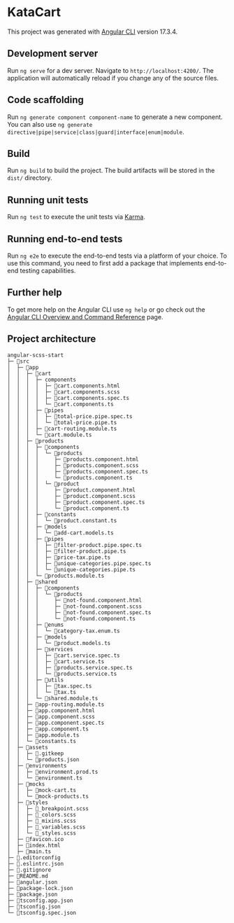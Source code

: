 # KataCart

This project was generated with [Angular CLI](https://github.com/angular/angular-cli) version 17.3.4.

## Development server

Run `ng serve` for a dev server. Navigate to `http://localhost:4200/`. The application will automatically reload if you change any of the source files.

## Code scaffolding

Run `ng generate component component-name` to generate a new component. You can also use `ng generate directive|pipe|service|class|guard|interface|enum|module`.

## Build

Run `ng build` to build the project. The build artifacts will be stored in the `dist/` directory.

## Running unit tests

Run `ng test` to execute the unit tests via [Karma](https://karma-runner.github.io).

## Running end-to-end tests

Run `ng e2e` to execute the end-to-end tests via a platform of your choice. To use this command, you need to first add a package that implements end-to-end testing capabilities.

## Further help

To get more help on the Angular CLI use `ng help` or go check out the [Angular CLI Overview and Command Reference](https://angular.io/cli) page.


## Project architecture
```
angular-scss-start
├─ 📁src
│  ├─ 📁app
│  │  ├─ 📁cart
│  │  │  ├─ components
│  │  │  │  ├─ 📄cart.components.html
│  │  │  │  ├─ 📄cart.components.scss
│  │  │  │  ├─ 📄cart.components.spec.ts
│  │  │  │  └─ 📄cart.components.ts
│  │  │  ├─ 📁pipes
│  │  │  │  ├─ 📄total-price.pipe.spec.ts
│  │  │  │  └─ 📄total-price.pipe.ts
│  │  │  ├─ 📄cart-routing.module.ts
│  │  │  └─ 📄cart.module.ts
│  │  ├─ 📁products
│  │  │  ├─ 📁components
│  │  │  │  └─ 📁products
│  │  │  │     ├─ 📄products.component.html
│  │  │  │     ├─ 📄products.component.scss
│  │  │  │     ├─ 📄products.component.spec.ts
│  │  │  │     └─ 📄products.component.ts
│  │  │  │  └─ 📁product
│  │  │  │     ├─ 📄product.component.html
│  │  │  │     ├─ 📄product.component.scss
│  │  │  │     ├─ 📄product.component.spec.ts
│  │  │  │     └─ 📄product.component.ts
│  │  │  ├─ 📁constants
│  │  │  │  └─ 📄product.constant.ts
│  │  │  ├─ 📁models
│  │  │  │  └─ 📄add-cart.models.ts
│  │  │  ├─ 📁pipes
│  │  │  │  ├─ 📄filter-product.pipe.spec.ts
│  │  │  │  ├─ 📄filter-product.pipe.ts
│  │  │  │  ├─ 📄price-tax.pipe.ts
│  │  │  │  ├─ 📄unique-categories.pipe.spec.ts
│  │  │  │  └─ 📄unique-categories.pipe.ts
│  │  │  └─ 📄products.module.ts
│  │  ├─ 📁shared
│  │  │  ├─ 📁components
│  │  │  │  └─ 📁products
│  │  │  │     ├─ 📄not-found.component.html
│  │  │  │     ├─ 📄not-found.component.scss
│  │  │  │     ├─ 📄not-found.component.spec.ts
│  │  │  │     └─ 📄not-found.component.ts
│  │  │  ├─ 📁enums
│  │  │  │  └─ 📄category-tax.enum.ts
│  │  │  ├─ 📁models
│  │  │  │  └─ 📄product.models.ts
│  │  │  ├─ 📁services
│  │  │  │  ├─ 📄cart.service.spec.ts
│  │  │  │  ├─ 📄cart.service.ts
│  │  │  │  ├─ 📄products.service.spec.ts
│  │  │  │  └─ 📄products.service.ts
│  │  │  ├─ 📁utils
│  │  │  │  ├─ 📄tax.spec.ts
│  │  │  │  └─ 📄tax.ts
│  │  │  └─ 📄shared.module.ts
│  │  ├─ 📄app-routing.module.ts
│  │  ├─ 📄app.component.html
│  │  ├─ 📄app.component.scss
│  │  ├─ 📄app.component.spec.ts
│  │  ├─ 📄app.component.ts
│  │  ├─ 📄app.module.ts
│  │  └─ 📄constants.ts
│  ├─ 📁assets
│  │  ├─ 📄.gitkeep
│  │  └─ 📄products.json
│  ├─ 📁environments 
│  │  ├─ 📄environment.prod.ts
│  │  └─ 📄environment.ts
│  ├─ 📁mocks 
│  │  ├─ 📄mock-cart.ts
│  │  └─ 📄mock-products.ts
│  ├─ 📁styles
│  │  ├─ 📄_breakpoint.scss
│  │  ├─ 📄_colors.scss
│  │  ├─ 📄_mixins.scss
│  │  ├─ 📄_variables.scss
│  │  └─ 📄_styles.scss
│  ├─ 📄favicon.ico
│  ├─ 📄index.html
│  ├─ 📄main.ts
├─ 📄.editorconfig
├─ 📄.eslintrc.json
├─ 📄.gitignore
├─ 📄README.md
├─ 📄angular.json
├─ 📄package-lock.json
├─ 📄package.json
├─ 📄tsconfig.app.json
├─ 📄tsconfig.json
└─ 📄tsconfig.spec.json
```

